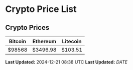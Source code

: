 # Crypto Price List

## Crypto Prices
| Bitcoin | Ethereum | Litecoin |
| ------- | -------- | -------- |
| $98568 | $3496.98 | $103.51 |
**Last Updated:** 2024-12-21 08:38 UTC
**Last Updated:** $DATE$
